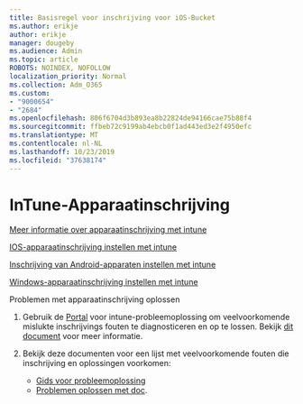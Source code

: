 ```yaml
---
title: Basisregel voor inschrijving voor iOS-Bucket
ms.author: erikje
author: erikje
manager: dougeby
ms.audience: Admin
ms.topic: article
ROBOTS: NOINDEX, NOFOLLOW
localization_priority: Normal
ms.collection: Adm_O365
ms.custom:
- "9000654"
- "2684"
ms.openlocfilehash: 806f6704d3b893ea8b22824de94166cae75b88f4
ms.sourcegitcommit: ffbeb72c9199ab4ebcb0f1ad443ed3e2f4950efc
ms.translationtype: MT
ms.contentlocale: nl-NL
ms.lasthandoff: 10/23/2019
ms.locfileid: "37638174"
---
```

# <a name="intune-device-enrollment"></a>InTune-Apparaatinschrijving

[Meer informatie over apparaatinschrijving met intune](https://docs.microsoft.com/intune/enrollment/device-enrollment)

[IOS-apparaatinschrijving instellen met intune](https://docs.microsoft.com/intune/enrollment/ios-enroll)

[Inschrijving van Android-apparaten instellen met intune](https://docs.microsoft.com/intune/android-enroll)

[Windows-apparaatinschrijving instellen met intune](https://docs.microsoft.com/intune/windows-enroll)

Problemen met apparaatinschrijving oplossen

1. Gebruik de [Portal](https://devicemanagement.microsoft.com/#blade/Microsoft_Intune_DeviceSettings/TroubleshootBlade) voor intune-probleemoplossing om veelvoorkomende mislukte inschrijvings fouten te diagnosticeren en op te lossen. Bekijk [dit document](https://docs.microsoft.com/intune/help-desk-operators) voor meer informatie.

2. Bekijk deze documenten voor een lijst met veelvoorkomende fouten die inschrijving en oplossingen voorkomen:
    - [Gids voor probleemoplossing](https://support.microsoft.com/help/4469913/troubleshooting-windows-device-enrollment-problems-in-microsoft-intune)
    - [Problemen oplossen met doc](https://docs.microsoft.com/intune/troubleshoot-device-enrollment-in-intune).
